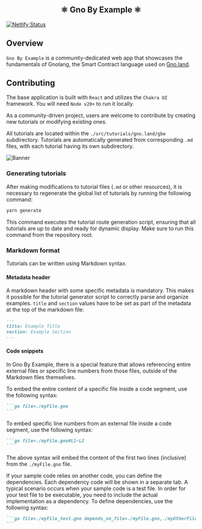 <h2 align="center">⚛️ Gno By Example ⚛️</h2>

[![Netlify Status](https://api.netlify.com/api/v1/badges/a9985f13-8c4c-48e5-96cf-79fa79c067ad/deploy-status)](https://app.netlify.com/sites/gno-by-example/deploys)

## Overview

`Gno By Example` is a community-dedicated web app that showcases the fundamentals of Gnolang, the Smart Contract
language
used on [Gno.land](https://gno.land).

## Contributing

The base application is built with `React` and utilizes the `Chakra UI` framework. You will need `Node v20+` to run it
locally.

As a community-driven project, users are welcome to contribute by creating new tutorials or modifying existing ones.

All tutorials are located within the `./src/tutorials/gno.land/gbe` subdirectory. Tutorials are automatically generated
from corresponding `.md` files, with each tutorial having its own subdirectory.

![Banner](.github/assets/contribution-flow.png)

### Generating tutorials

After making modifications to tutorial files (`.md` or other resources), it is necessary to regenerate the global list
of tutorials by running the following command:

```bash
yarn generate
```

This command executes the tutorial route generation script, ensuring that all tutorials are up to date and ready for
dynamic display. Make sure to run this command from the repository root.

### Markdown format

Tutorials can be written using Markdown syntax.

#### Metadata header

A markdown header with some specific metadata is mandatory. This makes it possible for the tutorial generator script to
correctly parse and organize examples.
`title` and `section` values have to be set as part of the metadata at the top of the markdown file:

```md
---
title: Example Title
section: Example Section
---
```

#### Code snippets

In Gno By Example, there is a special feature that allows referencing entire external files or specific line numbers
from those files, outside of the Markdown files themselves.

To embed the entire content of a specific file inside a code segment, use the following syntax:

````md
```go file=./myFile.gno
```
````

To embed specific line numbers from an external file inside a code segment, use the following syntax:

````md
```go file=./myFile.gno#L1-L2
```
````

The above syntax will embed the content of the first two lines (inclusive) from the `./myFile.gno` file.

If your sample code relies on another code, you can define the dependencies. Each dependency code will be shown in a separate tab.
A typical scenario occurs when your sample code is a test file. In order for your test file to be executable, you need to include the actual implementation as a dependency.
To define dependencies, use the following syntax: 

````md
```go file=./myFile_test.gno depends_on_file=./myFile.gno,./myOtherFile.gno
```
````

